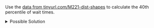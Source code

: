 Use the [data from tinyurl.com/M221-dist-shapes](https://tinyurl.com/M221-dist-shapes) to calculate the 40th percentile of wait times.

<details>

<summary>Possible Solution</summary>

``` excel
=PERCENTILE(C:C,0.4)
```

The 40th percentile of wait times is 1.8.

</details>

<!--- Adpated from the Sugar Sack weights problem above. --->
